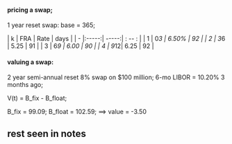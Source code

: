 #### pricing a swap;
1 year reset swap: base = 365;

| k | FRA | Rate  |  days | 
| - |:-----:| -----:| : -- : |
| 1 | 0*3 | 6.50% |  92 |
| 2 | 3*6 |  5.25 | 91 |
| 3 | 6*9 |  6.00 | 90 |
| 4 | 9*12| 6.25 | 92 |


#### valuing a swap:
2 year semi-annual reset 8% swap on $100 million; 6-mo LIBOR = 10.20% 3 months ago;
 
V(t) = B_fix - B_float; 

B_fix = 99.09; B_float = 102.59; ==> value = -3.50

## rest seen in notes
